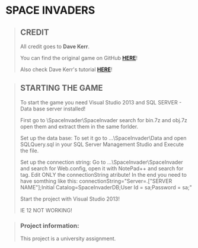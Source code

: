  SPACE INVADERS
==============

> CREDIT
> ------
>
> All credit goes to **Dave Kerr**.
>
> You can find the original game on GitHub [**HERE**](https://github.com/dwmkerr/spaceinvaders)!
>
> Also check Dave Kerr's tutorial [**HERE**](http://www.codeproject.com/Articles/642499/Learn-JavaScript-Part-1-Create-a-Starfield)!

> STARTING THE GAME
> -----------------
>
> To start the game you need Visual Studio 2013 and SQL SERVER - Data base server installed!
>
> First go to \SpaceInvader\SpaceInvader search for bin.7z and obj.7z open them and extract them in the same forlder.
>
> Set up the data base:
> To set it go to ...\SpaceInvader\Data and open SQLQuery.sql in your SQL Server Management Studio and Execute the file.
>
> Set up the connection string:
> Go to ...\SpaceInvader\SpaceInvader and search for Web.config, open it with NotePad++ and search for <connectionStrings></connectionStrings> tag. Edit ONLY the connectionString atribute! In the end you need to have somthing like this: connectionString="Server=.\["SERVER NAME"];Initial Catalog=SpaceInvaderDB;User Id = sa;Password = sa;"
> 
> Start the project with Visual Studio 2013!
>
> IE 12 NOT WORKING!

> ### Project information:
>
> This project is a university assignment.
